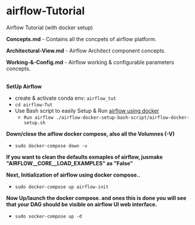# airflow-Tutorial

Airflow Tutorial (with docker setup)

**Concepts.md** - Contains all the concpets of airflow platform.

**Architectural-View.md** - Airflow Architect component concepts.

**Working-&-Config.md** - Airflow working & configurable parameters concepts.
</br>
</br>





**SetUp Airflow**
- create & activate conda env: ```airflow_tut```
- ```cd airflow-Tut```
- Use Bash script to easily Setup & Run [airflow using docker](https://github.com/BaliDataMan/airflow-docker-setup-bash-script)
    - ```Run airflow ./airflow-docker-setup-bash-script/airflow-docker-setup.sh```

**Down/close the aiflow docker compose, also all the Volumnes (-V)**
- ```sudo docker-compose down -v```

**If you want to clean the defaults exmaples of airflow, jusmake "AIRFLOW__CORE__LOAD_EXAMPLES" as "False"**

**Next, Initialization of airflow using docker compose..**
- ```sudo docker-compose up airflow-init```


**Now Up/launch the docker compose. and ones this is done you will see that your DAG should be visible on airflow UI web interface.**
- ```sudo socker-compose up -d```
